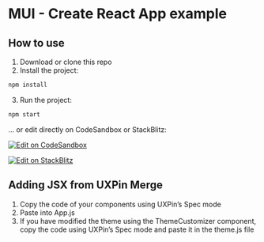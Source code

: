 # MUI - Create React App example

## How to use

1. Download or clone this repo
2. Install the project:

```bash
npm install
```
3. Run the project:

```bash
npm start
```

... or edit directly on CodeSandbox or StackBlitz:


[![Edit on CodeSandbox](https://codesandbox.io/static/img/play-codesandbox.svg)](https://codesandbox.io/s/github/uxpin-merge/material-ui-cra)

[![Edit on StackBlitz](https://developer.stackblitz.com/img/open_in_stackblitz.svg)](https://stackblitz.com/github/uxpin-merge/material-ui-cra)


## Adding JSX from UXPin Merge

1. Copy the code of your components using UXPin’s Spec mode
2. Paste into App.js
3. If you have modified the theme using the ThemeCustomizer component, copy the code using UXPin’s Spec mode and paste it in the theme.js file
